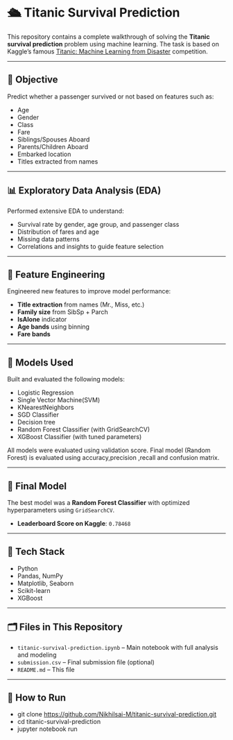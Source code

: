 # 🛳️ Titanic Survival Prediction

This repository contains a complete walkthrough of solving the **Titanic survival prediction** problem using machine learning. The task is based on Kaggle’s famous [Titanic: Machine Learning from Disaster](https://www.kaggle.com/competitions/titanic) competition.

---

## 🎯 Objective

Predict whether a passenger survived or not based on features such as:

- Age
- Gender
- Class
- Fare
- Siblings/Spouses Aboard
- Parents/Children Aboard
- Embarked location
- Titles extracted from names

---

## 📊 Exploratory Data Analysis (EDA)

Performed extensive EDA to understand:

- Survival rate by gender, age group, and passenger class
- Distribution of fares and age
- Missing data patterns
- Correlations and insights to guide feature selection

---

## 🧠 Feature Engineering

Engineered new features to improve model performance:

- **Title extraction** from names (Mr., Miss, etc.)
- **Family size** from SibSp + Parch
- **IsAlone** indicator
- **Age bands** using binning
- **Fare bands** 

---

## 🤖 Models Used

Built and evaluated the following models:

- Logistic Regression
- Single Vector Machine(SVM)
- KNearestNeighbors
- SGD Classifier
- Decision tree
- Random Forest Classifier (with GridSearchCV)
- XGBoost Classifier (with tuned parameters)

All models were evaluated using validation score.
Final model (Random Forest) is evaluated using accuracy,precision ,recall and confusion matrix.

---

## 🏁 Final Model

The best model was a **Random Forest Classifier** with optimized hyperparameters using `GridSearchCV`.

- **Leaderboard Score on Kaggle**: `0.78468`

---

## 🔧 Tech Stack

- Python
- Pandas, NumPy
- Matplotlib, Seaborn
- Scikit-learn
- XGBoost

---

## 🗂 Files in This Repository

- `titanic-survival-prediction.ipynb` – Main notebook with full analysis and modeling
- `submission.csv` – Final submission file (optional)
- `README.md` – This file
---
## 🚀 How to Run
- git clone https://github.com/Nikhilsai-M/titanic-survival-prediction.git
- cd titanic-survival-prediction
- jupyter notebook run